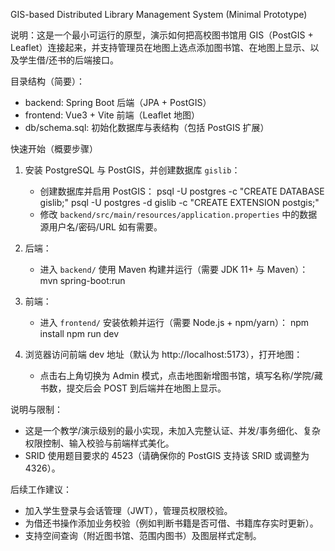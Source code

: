 GIS-based Distributed Library Management System (Minimal Prototype)

说明：这是一个最小可运行的原型，演示如何把高校图书馆用 GIS（PostGIS + Leaflet）连接起来，并支持管理员在地图上选点添加图书馆、在地图上显示、以及学生借/还书的后端接口。

目录结构（简要）：
- backend: Spring Boot 后端（JPA + PostGIS）
- frontend: Vue3 + Vite 前端（Leaflet 地图）
- db/schema.sql: 初始化数据库与表结构（包括 PostGIS 扩展）

快速开始（概要步骤）
1. 安装 PostgreSQL 与 PostGIS，并创建数据库 `gislib`：
   - 创建数据库并启用 PostGIS：
     psql -U postgres -c "CREATE DATABASE gislib;"
     psql -U postgres -d gislib -c "CREATE EXTENSION postgis;"
   - 修改 `backend/src/main/resources/application.properties` 中的数据源用户名/密码/URL 如有需要。

2. 后端：
   - 进入 `backend/` 使用 Maven 构建并运行（需要 JDK 11+ 与 Maven）：
     mvn spring-boot:run

3. 前端：
   - 进入 `frontend/` 安装依赖并运行（需要 Node.js + npm/yarn）：
     npm install
     npm run dev

4. 浏览器访问前端 dev 地址（默认为 http://localhost:5173），打开地图：
   - 点击右上角切换为 Admin 模式，点击地图新增图书馆，填写名称/学院/藏书数，提交后会 POST 到后端并在地图上显示。

说明与限制：
- 这是一个教学/演示级别的最小实现，未加入完整认证、并发/事务细化、复杂权限控制、输入校验与前端样式美化。
- SRID 使用题目要求的 4523（请确保你的 PostGIS 支持该 SRID 或调整为 4326）。

后续工作建议：
- 加入学生登录与会话管理（JWT），管理员权限校验。
- 为借还书操作添加业务校验（例如判断书籍是否可借、书籍库存实时更新）。
- 支持空间查询（附近图书馆、范围内图书）及图层样式定制。
